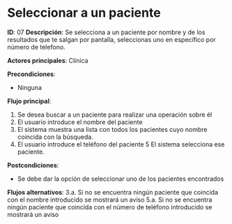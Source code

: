 # Seleccionar a un paciente
**ID**: 07
**Descripción**: Se selecciona a un paciente por nombre y de los resultados que te salgan por pantalla, seleccionas uno en específico por número de telefono.

**Actores principales**: Clínica

**Precondiciones**:
* Ninguna

**Flujo principal**:
1. Se desea buscar a un paciente para realizar una operación sobre él
2. El usuario introduce el nombre del paciente
3. El sistema muestra una lista con todos los pacientes cuyo nombre coincida con la búsqueda.
4. El usuario introduce el teléfono del paciente
5 El sistema selecciona ese paciente.

**Postcondiciones**:
* Se debe dar la opción de seleccionar uno de los pacientes encontrados

**Flujos alternativos**:
3.a. Si no se encuentra ningún paciente que coincida con el nombre introducido se mostrará un aviso
5.a. Si no se encuentra ningún paciente que coincida con el número de teléfono introducido se mostrará un aviso
 
